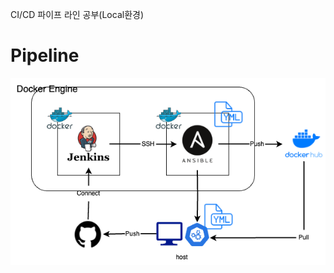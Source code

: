 CI/CD 파이프 라인 공부(Local환경)

# Pipeline

![Jenkins-Ansible-K8s.drawio.png](Jenkins-Ansible-K8s.drawio.png)
